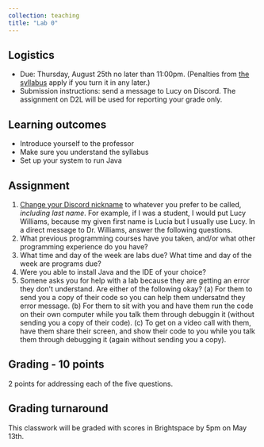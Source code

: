 ```yaml
---
collection: teaching
title: "Lab 0"
---
```


## Logistics
* Due: Thursday, August 25th no later than 11:00pm. (Penalties from [the
	syllabus](https://lgw2.github.io/teaching/csci132-fall-2022/syllabus/)
	apply if you turn it in any later.)
* Submission instructions: send a message to Lucy on Discord. The assignment on
	D2L will be used for reporting your grade only.


## Learning outcomes
* Introduce yourself to the professor
* Make sure you understand the syllabus
* Set up your system to run Java

## Assignment

1. [Change your Discord nickname](https://support.discord.com/hc/en-us/articles/219070107-Server-Nicknames#:~:text=If%20you're%20on%20the,new%20nickname%20of%20your%20choice!) to whatever you prefer to be called,
   *including last name*. For example, if I was a student, I would put Lucy
   Williams, because my given first name is Lucia but I usually use Lucy.
In a direct message to Dr. Williams, answer the following questions.
2. What previous programming courses have you taken, and/or what other
   programming experience do you have?
3. What time and day of the week are labs due? What time and day of the week
   are programs due?
4. Were you able to install Java and the IDE of your choice?
5. Somene asks you for help with a lab because they are getting an error they
   don't understand. Are either of the following okay? (a) For them to send you
   a copy of their code so you can help them undersatnd they error message. (b)
   For them to sit with you and have them run the code on their own computer
   while you talk them through debuggin it (without sending you a
   copy of their code). (c) To get on a video call with them, have them share
   their screen, and show their code to you while you talk them through
   debugging it (again without sending you a copy).


## Grading - 10 points
2 points for addressing each of the five questions.

## Grading turnaround
This classwork will be graded with scores in Brightspace by 5pm on May 13th.
